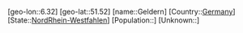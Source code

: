 ﻿---
location: [51.52,6.32]
type: City
tags:
- geo/City


SpocWebEntityId: 30399
isDeleted: false
confidential: public

---
[geo-lon::6.32]
[geo-lat::51.52]
[name::Geldern]
[Country::[Germany](geo/Continent/Europe/Germany.md)]
[State::[NordRhein-Westfahlen](NordRhein-Westfahlen)]
[Population::]
[Unknown::]

